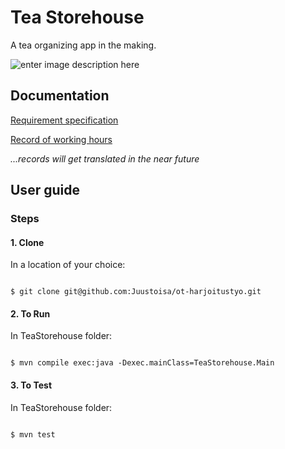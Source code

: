 # Tea Storehouse

A tea organizing app in the making.

![enter image description here](https://image.flaticon.com/icons/png/512/112/112430.png)

## Documentation

[Requirement specification](https://github.com/Juustoisa/ot-harjoitustyo/blob/master/dokumentaatio/Vaatimusmaarittely.md)

[Record of working hours](https://github.com/Juustoisa/ot-harjoitustyo/blob/master/dokumentaatio/Tuntikirjanpito.md)

_...records will get translated in the near future_

## User guide

### Steps

#### 1. Clone

In a location of your choice:

```console

$ git clone git@github.com:Juustoisa/ot-harjoitustyo.git

```

#### 2. To Run

In TeaStorehouse folder:

```console

$ mvn compile exec:java -Dexec.mainClass=TeaStorehouse.Main

```

#### 3. To Test

In TeaStorehouse folder:

```console

$ mvn test

```
